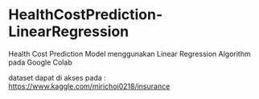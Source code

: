 # HealthCostPrediction-LinearRegression
Health Cost Prediction Model menggunakan Linear Regression Algorithm pada Google Colab

dataset dapat di akses pada :
https://www.kaggle.com/mirichoi0218/insurance
